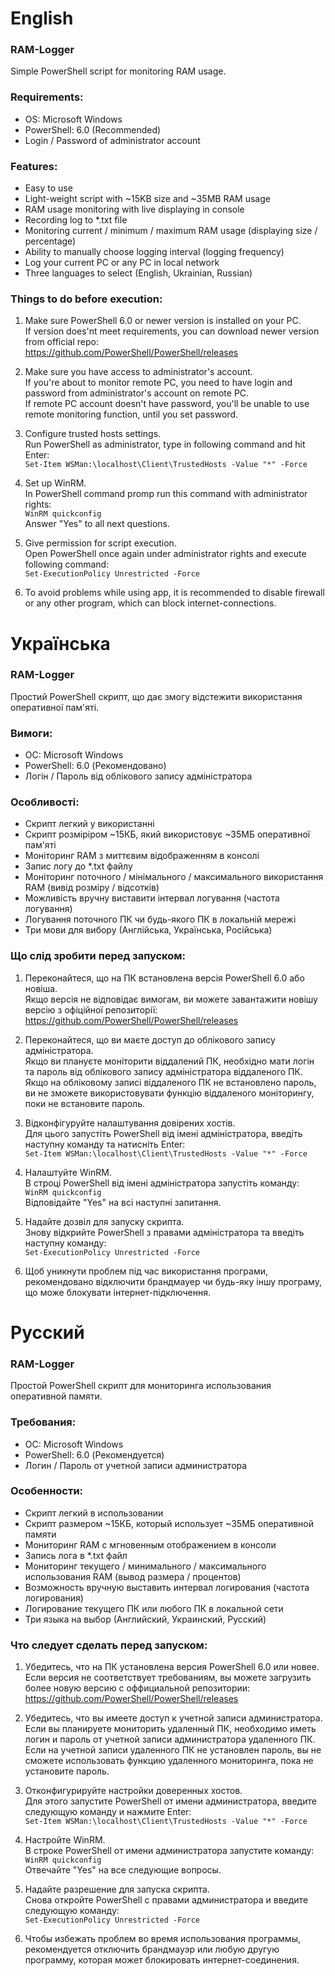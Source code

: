  # English
 ### RAM-Logger
 Simple PowerShell script for monitoring RAM usage.
 
 ### Requirements:
 - OS: Microsoft Windows
 - PowerShell: 6.0 (Recommended)
 - Login / Password of administrator account
 
 ### Features:
 - Easy to use
 - Light-weight script with ~15KB size and ~35MB RAM usage
 - RAM usage monitoring with live displaying in console
 - Recording log to *.txt file
 - Monitoring current / minimum / maximum RAM usage (displaying size / percentage)
 - Ability to manually choose logging interval (logging frequency)
 - Log your current PC or any PC in local network
 - Three languages to select (English, Ukrainian, Russian)
 
 ### Things to do before execution:
 1. Make sure PowerShell 6.0 or newer version is installed on your PC. </br>
    If version does'nt meet requirements, you can download newer version from official repo: </br>
    https://github.com/PowerShell/PowerShell/releases
    
 2. Make sure you have access to administrator's account. </br>
    If you're about to monitor remote PC, you need to have login and password from administrator's account on remote PC. </br>
    If remote PC account doesn't have password, you'll be unable to use remote monitoring function, until you set password.
    
 3. Configure trusted hosts settings. </br>
    Run PowerShell as administrator, type in following command and hit Enter: </br>
    ```Set-Item WSMan:\localhost\Client\TrustedHosts -Value "*" -Force```
    
 4. Set up WinRM. </br>
    In PowerShell command promp run this command with administrator rights: </br>
    ```WinRM quickconfig``` </br>
    Answer "Yes" to all next questions.
    
 5. Give permission for script execution. </br>
    Open PowerShell once again under administrator rights and execute following command: </br>
    ```Set-ExecutionPolicy Unrestricted -Force```
 
 6. To avoid problems while using app, it is recommended to disable firewall or any other program, which can block internet-connections.
 
 # Українська
 ### RAM-Logger
 Простий PowerShell скрипт, що дає змогу відстежити використання оперативної пам'яті.
 
 ### Вимоги:
 - ОС: Microsoft Windows
 - PowerShell: 6.0 (Рекомендовано)
 - Логін / Пароль від облікового запису адміністратора
 
 ### Особливості:
 - Скрипт легкий у використанні
 - Скрипт розміріром ~15КБ, який використовує ~35МБ оперативної пам'яті
 - Моніторинг RAM з миттєвим відображенням в консолі
 - Запис логу до *.txt файлу
 - Моніторинг поточного / мінімального / максимального використання RAM (вивід розміру / відсотків)
 - Можливість вручну виставити інтервал логування (частота логування)
 - Логування поточного ПК чи будь-якого ПК в локальній мережі
 - Три мови для вибору (Англійська, Українська, Російська)
 
 ### Що слід зробити перед запуском:
 1. Переконайтеся, що на ПК встановлена версія PowerShell 6.0 або новіша. </br>
    Якщо версія не відповідає вимогам, ви можете завантажити новішу версію з офіційної репозиторії: </br>
    https://github.com/PowerShell/PowerShell/releases
    
 2. Переконайтеся, що ви маєте доступ до облікового запису адміністратора. </br>
    Якщо ви плануєте моніторити віддалений ПК, необхідно мати логін та пароль від облікового запису адміністратора віддаленого ПК. </br>
    Якщо на обліковому записі віддаленого ПК не встановлено пароль, ви не зможете використовувати функцію віддаленого моніторингу, поки не встановите пароль.
    
 3. Відконфігуруйте налаштування довірених хостів. </br>
    Для цього запустіть PowerShell від імені адміністратора, введіть наступну команду та натисніть Enter: </br>
    ```Set-Item WSMan:\localhost\Client\TrustedHosts -Value "*" -Force```
    
 4. Налаштуйте WinRM. </br>
    В строці PowerShell від імені адміністратора запустіть команду: </br>
    ```WinRM quickconfig``` </br>
    Відповідайте "Yes" на всі наступні запитання.
    
 5. Надайте дозвіл для запуску скрипта. </br>
    Знову відкрийте PowerShell з правами адміністратора та введіть наступну команду: </br>
    ```Set-ExecutionPolicy Unrestricted -Force```
 
 6. Щоб уникнути проблем під час використання програми, рекомендовано відключити брандмауер чи будь-яку іншу програму, що може блокувати інтернет-підключення.
 
 # Русский
 ### RAM-Logger
 Простой PowerShell скрипт для мониторинга использования оперативной памяти.
 
 ### Требования:
 - ОС: Microsoft Windows
 - PowerShell: 6.0 (Рекомендуется)
 - Логин / Пароль от учетной записи администратора
 
 ### Особенности:
 - Скрипт легкий в использовании
 - Скрипт размером ~15КБ, который использует ~35МБ оперативной памяти
 - Мониторинг RAM с мгновенным отображением в консоли
 - Запись лога в *.txt файл
 - Мониторинг текущего / минимального / максимального использования RAM (вывод размера / процентов)
 - Возможность вручную выставить интервал логирования (частота логирования)
 - Логирование текущего ПК или любого ПК в локальной сети
 - Три языка на выбор (Английский, Украинский, Русский)
 
 ### Что следует сделать перед запуском:
 1. Убедитесь, что на ПК установлена версия PowerShell 6.0 или новее. </br>
    Если версия не соответствует требованиям, вы можете загрузить более новую версию с оффициальной репозитории: </br>
    https://github.com/PowerShell/PowerShell/releases
    
 2. Убедитесь, что вы имеете доступ к учетной записи администратора. </br>
    Если вы планируете мониторить удаленный ПК, необходимо иметь логин и пароль от учетной записи администратора удаленного ПК. </br>
    Если на учетной записи удаленного ПК не установлен пароль, вы не сможете использовать функцию удаленного мониторинга, пока не установите пароль.
    
 3. Отконфигурируйте настройки доверенных хостов. </br>
    Для этого запустите PowerShell от имени администратора, введите следующую команду и нажмите Enter: </br>
    ```Set-Item WSMan:\localhost\Client\TrustedHosts -Value "*" -Force```
    
 4. Настройте WinRM. </br>
    В строке PowerShell от имени администратора запустите команду: </br>
    ```WinRM quickconfig``` </br>
    Отвечайте "Yes" на все следующие вопросы.
    
 5. Надайте разрешение для запуска скрипта. </br>
    Снова откройте PowerShell с правами администратора и введите следующую команду: </br>
    ```Set-ExecutionPolicy Unrestricted -Force```
 
 6. Чтобы избежать проблем во время использования программы, рекомендуется отключить брандмауэр или любую другую программу, которая может блокировать интернет-соединения.
